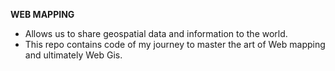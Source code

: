 **WEB MAPPING** 
- Allows us to share geospatial data and information to the world. 
- This repo contains code of my journey to master the art of Web mapping and ultimately Web Gis.